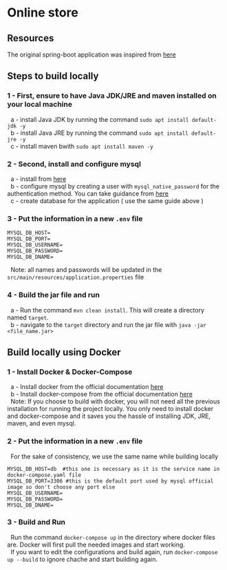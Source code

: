 # Online store

## Resources 
 The original spring-boot application was inspired from [here](https://github.com/springframeworkguru/spring-boot-mysql-example)
## Steps to build locally 
### 1 - First, ensure to have Java JDK/JRE and maven installed on your local machine </br>
&nbsp; a - install Java JDK by running the command `sudo apt install default-jdk -y`</br>
&nbsp; b - install Java JRE by running the command `sudo apt install default-jre -y`</br>
&nbsp; c - install maven bwith `sudo apt install maven -y`</br>
### 2 - Second, install and configure mysql </br>
&nbsp; a - install from [here](https://linuxize.com/post/how-to-install-mysql-on-ubuntu-18-04/) </br>
&nbsp; b - configure mysql by creating a user with `mysql_native_password` for the authentication method. You can take guidance from [here](https://linuxize.com/post/how-to-manage-mysql-databases-and-users-from-the-command-line/#create-a-new-mysql-user-account) </br>
&nbsp; c - create database for the application ( use the same guide above )</br>
### 3 - Put the information in a new `.env` file
```
MYSQL_DB_HOST=
MYSQL_DB_PORT=
MYSQL_DB_USERNAME=
MYSQL_DB_PASSWORD=
MYSQL_DB_DNAME=
```
&nbsp; Note: all names and passwords will be updated in the `src/main/resources/application.properties` file </br>
### 4 - Build the jar file and run</br>
&nbsp; a - Run the command `mvn clean install`. This will create a directory named `target`.</br>
&nbsp; b - navigate to the `target` directory and run the jar file with `java -jar <file_name.jar>`</br>
## Build locally using Docker 
### 1 - Install Docker & Docker-Compose </br>
&nbsp; a - Install docker from the official documentation [here](https://docs.docker.com/engine/install/ubuntu/) </br>
&nbsp; b - Install docker-compose from the official documentation [here](https://docs.docker.com/compose/install/) </br>
&nbsp; Note: If you choose to build with docker, you will not need all the previous installation for running the project locally. You only need to install docker and docker-compose and it saves you the hassle of installing JDK, JRE, maven, and even mysql.

### 2 - Put the information in a new `.env` file
&nbsp; For the sake of consistency, we use the same name while building locally </br>
```
MYSQL_DB_HOST=db  #this one is necessary as it is the service name in docker-compose.yaml file
MYSQL_DB_PORT=3306 #this is the default port used by mysql official image so don't choose any port else
MYSQL_DB_USERNAME=
MYSQL_DB_PASSWORD=
MYSQL_DB_DNAME=
```
### 3 - Build and Run
&nbsp; Run the command `docker-compose up` in the directory where docker files are. Docker will first pull the needed images and start working. </br>
&nbsp; If you want to edit the configurations and build again, run `docker-compose up --build` to ignore chache and start building again. </br>
